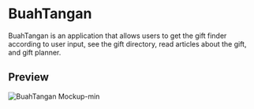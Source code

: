 # BuahTangan

BuahTangan is an application that allows users to get the gift finder according to user input, see the gift directory, read articles about the gift, and gift planner. 

## Preview
![BuahTangan Mockup-min](https://user-images.githubusercontent.com/75899815/212266640-b9c1635b-30b0-42ce-92ba-97d5add03c1b.png)
